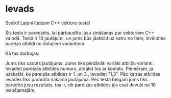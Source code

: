 # Ievads
Sveiki! Laipni lūdzam C++ vektoru testā!

Šis tests ir paredzēts, lai pārbaudītu jūsu zināšanas par vektoriem C++ valodā. Testā ir 10 jautājumi, un jums būs jāatbild uz katru no tiem, izvēloties pareizo atbildi no dotajiem variantiem.

Kā tas darbojas:

Jums tiks uzdots jautājums.
Jums tiks piedāvāti vairāki atbilžu varianti.
Ievadiet pareizās atbildes numuru, atdalot tos ar komatu. Piemēram, ja uzskatāt, ka pareizās atbildes ir 1. un 3., ievadiet "1,3".
Pēc katras atbildes ievades tiks parādīta nākamā jautājuma.
Pēc testa beigām jums tiks parādīts jūsu rezultāts, tas ir, cik pareizas atbildes jūs esat devuši no 10 iespējamajām.
